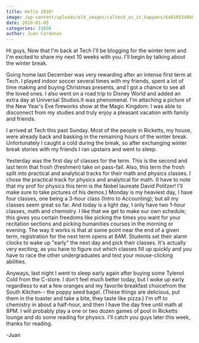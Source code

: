 ```yaml
---
title: Hello 2010!
image: /wp-content/uploads/old_images/caltech_as_it_happens/6a0105349b8251970b012876aaa87a970c.jpg
date: 2010-01-05
categories: 21656
author: Juan Cardenas
---
```


Hi guys,
Now that I'm back at Tech I'll be blogging for the winter term and I'm excited to share my next 10 weeks with you. I'll begin by talking about the winter break.

Going home last December was very rewarding after an intense first term at Tech. I played indoor soccer several times with my friends, spent a lot of time making and buying Christmas presents, and I got a chance to see all the loved ones. I also went on a road trip to Disney World and added an extra day at Universal Studios.It was phenomenal. I'm attaching a picture of the New Year's Eve fireworks show at the Magic Kingdom:
I was able to disconnect from my studies and truly enjoy a pleasant vacation with family and friends.

I arrived at Tech this past Sunday. Most of the people in Ricketts, my house, were already back and basking in the remaining hours of the winter break. Unfortunately I caught a cold during the break, so after exchanging winter break stories with my friends I ran upstairs and went to sleep.

Yesterday was the first day of classes for the term. This is the second and last term that frosh (freshmen) take on pass-fail. Also, this term the frosh split into practical and analytical tracks for their math and physics classes. I chose the practical track for physics and analytical for math. (I have to note that my prof for physics this term is the Nobel laureate David Politzer! I'll make sure to take pictures of his demos.) Monday is my heaviest day, I have four classes, one being a 3-hour class (Intro to Accounting); but all my classes seem great so far. And today is a light day, I only have two 1-hour classes, math and chemistry. I like that we get to make our own schedule; this gives you certain freedoms like picking the times you want for your recitation sections and picking humanities courses in the morning or evening. The way it works is that at some point near the end of a given term, registration for the next term opens at 8AM. Students set their alarm clocks to wake up "early" the next day and pick their classes. It's actually very exciting, as you have to figure out which classes fill up quickly and you have to race the other undergraduates and test your mouse-clicking abilities.

Anyways, last night I went to sleep early again after buying some Tylenol Cold from the C-store. I don't feel much better today, but I woke up early regardless to eat a few oranges and my favorite breakfast choicefrom the South Kitchen-- the poppy seed bagel. (These things are delicious, put them in the toaster and take a bite, they taste like pizza.) I'm off to chemistry in about a half-hour, and then I have the day free until math at 8PM. I will probably play a one or two dozen games of pool in Ricketts lounge and do some reading for physics. I'll catch you guys later this week, thanks for reading.

-Juan
